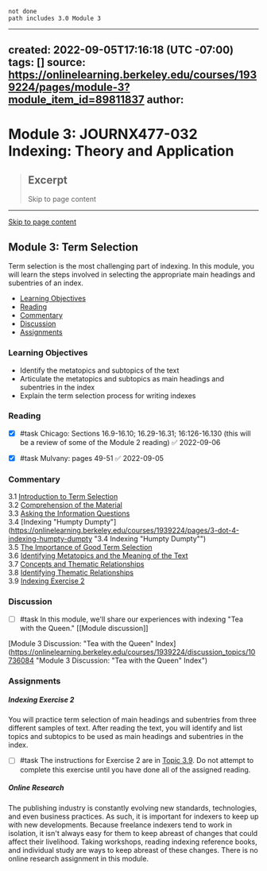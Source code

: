 ```tasks
not done
path includes 3.0 Module 3
```

---
created: 2022-09-05T17:16:18 (UTC -07:00)
tags: []
source: https://onlinelearning.berkeley.edu/courses/1939224/pages/module-3?module_item_id=89811837
author: 
---

# Module 3: JOURNX477-032 Indexing: Theory and Application

> ## Excerpt
> Skip to page content

---
[Skip to page content](https://onlinelearning.berkeley.edu/courses/1939224/pages/module-3?module_item_id=89811837#pagecontent)

## Module 3: Term Selection

Term selection is the most challenging part of indexing. In this module, you will learn the steps involved in selecting the appropriate main headings and subentries of an index.

-   [Learning Objectives](https://onlinelearning.berkeley.edu/courses/1939224/pages/module-3?module_item_id=89811837#S1)
-   [Reading](https://onlinelearning.berkeley.edu/courses/1939224/pages/module-3?module_item_id=89811837#S2)
-   [Commentary](https://onlinelearning.berkeley.edu/courses/1939224/pages/module-3?module_item_id=89811837#S3)
-   [Discussion](https://onlinelearning.berkeley.edu/courses/1939224/pages/module-3?module_item_id=89811837#S4)
-   [Assignments](https://onlinelearning.berkeley.edu/courses/1939224/pages/module-3?module_item_id=89811837#S5)

### Learning Objectives

-   Identify the metatopics and subtopics of the text
-   Articulate the metatopics and subtopics as main headings and subentries in the index
-   Explain the term selection process for writing indexes

### Reading

- [x] #task Chicago: Sections 16.9-16.10; 16.29-16.31; 16:126-16.130 (this will be a review of some of the Module 2 reading) ✅ 2022-09-06

- [x] #task Mulvany: pages 49-51 ✅ 2022-09-05

### Commentary

3.1 [Introduction to Term Selection](https://onlinelearning.berkeley.edu/courses/1939224/pages/3-dot-1-introduction-to-term-selection "3.1 Introduction To Term Selection")  
3.2 [Comprehension of the Material](https://onlinelearning.berkeley.edu/courses/1939224/pages/3-dot-2-comprehension-of-the-material "3.2 Comprehension Of The Material")  
3.3 [Asking the Information Questions](https://onlinelearning.berkeley.edu/courses/1939224/pages/3-dot-3-asking-the-information-questions "3.3 Asking The Information Questions")  
3.4 [Indexing "Humpty Dumpty"](https://onlinelearning.berkeley.edu/courses/1939224/pages/3-dot-4-indexing-humpty-dumpty "3.4 Indexing "Humpty Dumpty"")  
3.5 [The Importance of Good Term Selection](https://onlinelearning.berkeley.edu/courses/1939224/pages/3-dot-5-the-importance-of-good-term-selection "3.5 The Importance Of Good Term Selection")  
3.6 [Identifying Metatopics and the Meaning of the Text](https://onlinelearning.berkeley.edu/courses/1939224/pages/3-dot-6-identifying-metatopics-and-the-meaning-of-the-text "3.6 Identifying Metatopics And The Meaning Of The Text")  
3.7 [Concepts and Thematic Relationships](https://onlinelearning.berkeley.edu/courses/1939224/pages/3-dot-7-concepts-and-thematic-relationships "3.7 Concepts And Thematic Relationships")  
3.8 [Identifying Thematic Relationships](https://onlinelearning.berkeley.edu/courses/1939224/pages/3-dot-8-identifying-thematic-relationships "3.8 Identifying Thematic Relationships")  
3.9 [Indexing Exercise 2](https://onlinelearning.berkeley.edu/courses/1939224/pages/3-dot-9-indexing-exercise-2 "3.9 Indexing Exercise 2")

### Discussion

- [ ] #task In this module, we'll share our experiences with indexing "Tea with the Queen." [[Module discussion]]

[Module 3 Discussion: "Tea with the Queen" Index](https://onlinelearning.berkeley.edu/courses/1939224/discussion_topics/10736084 "Module 3 Discussion: "Tea with the Queen" Index")

### Assignments

##### **Indexing Exercise 2**

You will practice term selection of main headings and subentries from three different samples of text. After reading the text, you will identify and list topics and subtopics to be used as main headings and subentries in the index.

- [ ] #task The instructions for Exercise 2 are in [Topic 3.9](https://onlinelearning.berkeley.edu/courses/1939224/pages/3-dot-9-indexing-exercise-2 "3.9 Indexing Exercise 2"). Do not attempt to complete this exercise until you have done all of the assigned reading.

##### **Online Research**

The publishing industry is constantly evolving new standards, technologies, and even business practices. As such, it is important for indexers to keep up with new developments. Because freelance indexers tend to work in isolation, it isn't always easy for them to keep abreast of changes that could affect their livelihood. Taking workshops, reading indexing reference books, and individual study are ways to keep abreast of these changes. There is no online research assignment in this module.
